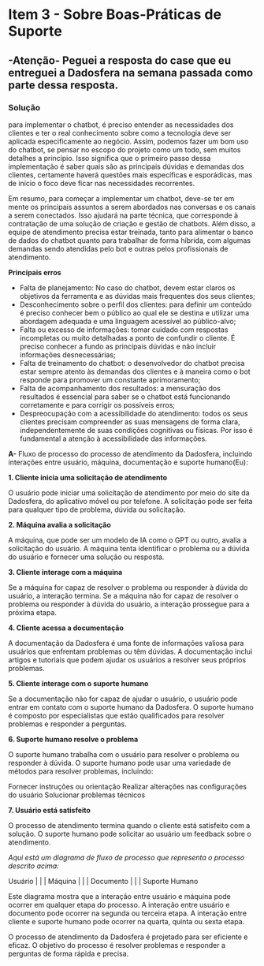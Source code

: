 # Item 3 - Sobre Boas-Práticas de Suporte

## **-Atenção-** Peguei a resposta do case que eu entreguei a Dadosfera na semana passada como parte dessa resposta.

### **Solução**

para implementar o chatbot, é preciso entender as necessidades dos clientes e ter o real conhecimento sobre como a tecnologia deve ser aplicada especificamente ao negócio. Assim, podemos fazer um bom uso do chatbot, se pensar no escopo do projeto como um todo, sem muitos detalhes a princípio. Isso significa que o primeiro passo dessa implementação é saber quais são as principais dúvidas e demandas dos clientes, certamente haverá questões mais específicas e esporádicas, mas de início o foco deve ficar nas necessidades recorrentes.

Em resumo, para começar a implementar um chatbot, deve-se ter em mente os principais assuntos a serem abordados nas conversas e os canais a serem conectados. Isso ajudará na parte técnica, que corresponde à contratação de uma solução de criação e gestão de chatbots. Além disso, a equipe de atendimento precisa estar treinada, tanto para alimentar o banco de dados do chatbot quanto para trabalhar de forma híbrida, com algumas demandas sendo atendidas pelo bot e outras pelos profissionais de atendimento.

**Principais erros**

- Falta de planejamento: No caso do chatbot, devem estar claros os objetivos da ferramenta e as dúvidas mais frequentes dos seus clientes;
- Desconhecimento sobre o perfil dos clientes: para definir um conteúdo é preciso conhecer bem o público ao qual ele se destina e utilizar uma abordagem adequada e uma linguagem acessível ao público-alvo;
- Falta ou excesso de informações: tomar cuidado com respostas incompletas ou muito detalhadas a ponto de confundir o cliente. É preciso conhecer a fundo as principais dúvidas e não incluir informações desnecessárias;
- Falta de treinamento do chatbot: o desenvolvedor do chatbot precisa estar sempre atento às demandas dos clientes e à maneira como o bot responde para promover um constante aprimoramento;
- Falta de acompanhamento dos resultados: a mensuração dos resultados é essencial para saber se o chatbot está funcionando corretamente e para corrigir os possíveis erros;
- Despreocupação com a acessibilidade do atendimento: todos os seus clientes precisam compreender as suas mensagens de forma clara, independentemente de suas condições cognitivas ou físicas. Por isso é fundamental a atenção à acessibilidade das informações.

**A-** 
Fluxo de processo do processo de atendimento da Dadosfera, incluindo interações entre usuário, máquina, documentação e suporte humano(Eu):

**1. Cliente inicia uma solicitação de atendimento**

  O usuário pode iniciar uma solicitação de atendimento por meio do site da Dadosfera, do aplicativo móvel ou por telefone. A solicitação pode ser feita para qualquer tipo de problema, dúvida ou solicitação.

**2. Máquina avalia a solicitação**

  A máquina, que pode ser um modelo de IA como o GPT ou outro, avalia a solicitação do usuário. A máquina tenta identificar o problema ou a dúvida do usuário e fornecer uma solução ou resposta.

**3. Cliente interage com a máquina**

  Se a máquina for capaz de resolver o problema ou responder à dúvida do usuário, a interação termina. Se a máquina não for capaz de resolver o problema ou responder à dúvida do usuário, a interação prossegue para a próxima etapa.

**4. Cliente acessa a documentação**

  A documentação da Dadosfera é uma fonte de informações valiosa para usuários que enfrentam problemas ou têm dúvidas. A documentação inclui artigos e tutoriais que podem ajudar os usuários a resolver seus próprios problemas.

**5. Cliente interage com o suporte humano**

  Se a documentação não for capaz de ajudar o usuário, o usuário pode entrar em contato com o suporte humano da Dadosfera. O suporte humano é composto por especialistas que estão qualificados para resolver problemas e responder a perguntas.

**6. Suporte humano resolve o problema**

  O suporte humano trabalha com o usuário para resolver o problema ou responder à dúvida. O suporte humano pode usar uma variedade de métodos para resolver problemas, incluindo:

Fornecer instruções ou orientação
Realizar alterações nas configurações do usuário
Solucionar problemas técnicos

**7. Usuário está satisfeito**

  O processo de atendimento termina quando o cliente está satisfeito com a solução. O suporte humano pode solicitar ao usuário um feedback sobre o atendimento.

*Aqui está um diagrama de fluxo de processo que representa o processo descrito acima:*

   Usuário
    |
    |
    |
    Máquina
    |
    |
    |
    Documento
    |
    |
    |
    Suporte Humano

Este diagrama mostra que a interação entre usuário e máquina pode ocorrer em qualquer etapa do processo. A interação entre usuário e documento pode ocorrer na segunda ou terceira etapa. A interação entre cliente e suporte humano pode ocorrer na quarta, quinta ou sexta etapa.

O processo de atendimento da Dadosfera é projetado para ser eficiente e eficaz. 
O objetivo do processo é resolver problemas e responder a perguntas de forma rápida e precisa.
